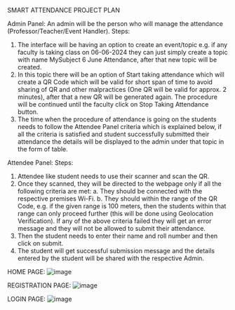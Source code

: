 SMART ATTENDANCE PROJECT PLAN

Admin Panel:
An admin will be the person who will manage the attendance (Professor/Teacher/Event Handler). 
Steps:
1.	The interface will be having an option to create an event/topic e.g. if any faculty is taking class on 06-06-2024 they can just simply create a topic with name MySubject 6 June Attendance, after that new topic will be created.
2.	In this topic there will be an option of Start taking attendance which will create a QR Code which will be valid for short span of time to avoid sharing of QR and other malpractices (One QR will be valid for approx. 2 minutes), after that a new QR will be generated again. The procedure will be continued until the faculty click on Stop Taking Attendance button.
3.	The time when the procedure of attendance is going on the students needs to follow the Attendee Panel criteria which is explained below, if all the criteria is satisfied and student successfully submitted their attendance the details will be displayed to the admin under that topic in the form of table.

Attendee Panel:
Steps:
1.	Attendee like student needs to use their scanner and scan the QR. 
2.	Once they scanned, they will be directed to the webpage only if all the following criteria are met:
a.	They should be connected with the respective premises Wi-Fi.
b.	They should within the range of the QR Code, e.g. if the given range is 100 meters, then the students within that range can only proceed further (this will be done using Geolocation Verification). 
If any of the above criteria failed they will get an error message and they will not be allowed to submit their attendance.
3.	Then the student needs to enter their name and roll number and then click on submit.
4.	The student will get successful submission message and the details entered by the student will be shared with the respective Admin.


HOME PAGE:
![image](https://github.com/user-attachments/assets/5a1c255f-f698-4cb4-af7f-e8da19b626d8)

REGISTRATION PAGE:
![image](https://github.com/user-attachments/assets/413d4e98-45b1-41dd-a11d-31d7172a245c)

LOGIN PAGE:
![image](https://github.com/user-attachments/assets/d3a4ce61-e10f-491c-8ec4-44c5ed16f2a6)
